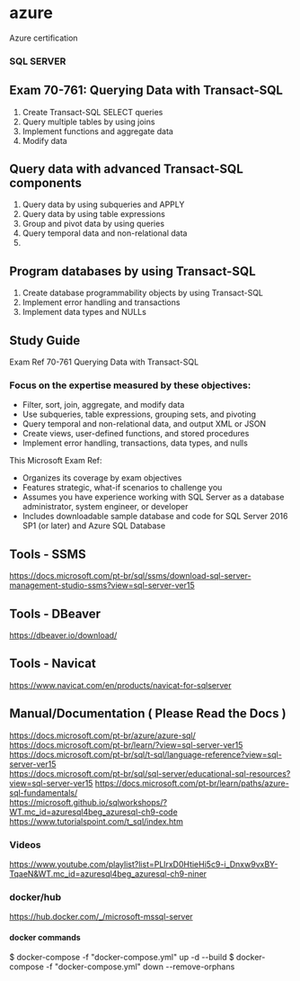 # azure
Azure certification

### SQL SERVER
## Exam 70-761: Querying Data with Transact-SQL
1. Create Transact-SQL SELECT queries  
2. Query multiple tables by using joins
3. Implement functions and aggregate data 
4. Modify data 

## Query data with advanced Transact-SQL components 
1. Query data by using subqueries and APPLY 
2. Query data by using table expressions 
3. Group and pivot data by using queries 
4. Query temporal data and non-relational data 
5. 

## Program databases by using Transact-SQL
1. Create database programmability objects by using Transact-SQL 
2. Implement error handling and transactions 
3. Implement data types and NULLs 


## Study Guide
Exam Ref 70-761 Querying Data with Transact-SQL 


### Focus on the expertise measured by these objectives:

+ Filter, sort, join, aggregate, and modify data
+ Use subqueries, table expressions, grouping sets, and pivoting
+ Query temporal and non-relational data, and output XML or JSON
+ Create views, user-defined functions, and stored procedures
+ Implement error handling, transactions, data types, and nulls

This Microsoft Exam Ref:

+ Organizes its coverage by exam objectives
+ Features strategic, what-if scenarios to challenge you
+ Assumes you have experience working with SQL Server as a database administrator,  system engineer, or developer
+ Includes downloadable sample database and code for SQL Server 2016 SP1 (or later) and Azure SQL Database


## Tools - SSMS
https://docs.microsoft.com/pt-br/sql/ssms/download-sql-server-management-studio-ssms?view=sql-server-ver15  

## Tools - DBeaver
https://dbeaver.io/download/  

  
## Tools - Navicat
https://www.navicat.com/en/products/navicat-for-sqlserver  


## Manual/Documentation ( Please Read the Docs )
https://docs.microsoft.com/pt-br/azure/azure-sql/  
https://docs.microsoft.com/pt-br/learn/?view=sql-server-ver15  
https://docs.microsoft.com/pt-br/sql/t-sql/language-reference?view=sql-server-ver15  
https://docs.microsoft.com/pt-br/sql/sql-server/educational-sql-resources?view=sql-server-ver15
https://docs.microsoft.com/pt-br/learn/paths/azure-sql-fundamentals/  
https://microsoft.github.io/sqlworkshops/?WT.mc_id=azuresql4beg_azuresql-ch9-code  
https://www.tutorialspoint.com/t_sql/index.htm  

### Videos
https://www.youtube.com/playlist?list=PLlrxD0HtieHi5c9-i_Dnxw9vxBY-TqaeN&WT.mc_id=azuresql4beg_azuresql-ch9-niner

### docker/hub
https://hub.docker.com/_/microsoft-mssql-server  

#### docker commands
$ docker-compose -f "docker-compose.yml" up -d --build 
$ docker-compose -f "docker-compose.yml" down --remove-orphans  